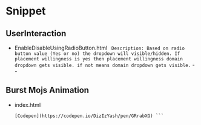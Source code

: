 # Snippet

## UserInteraction
   * EnableDisableUsingRadioButton.html
     ``` Description: Based on radio button value (Yes or no) the dropdown will visible/hidden. If placement willingness is yes then placement willingness domain dropdown gets visible. if not means domain dropdown gets visible.```
--
## Burst Mojs Animation
   * index.html
     ``` Description: Motion graphics using Mo.js
     [Codepen](https://codepen.io/DizIzYash/pen/GRrabXG) ```
